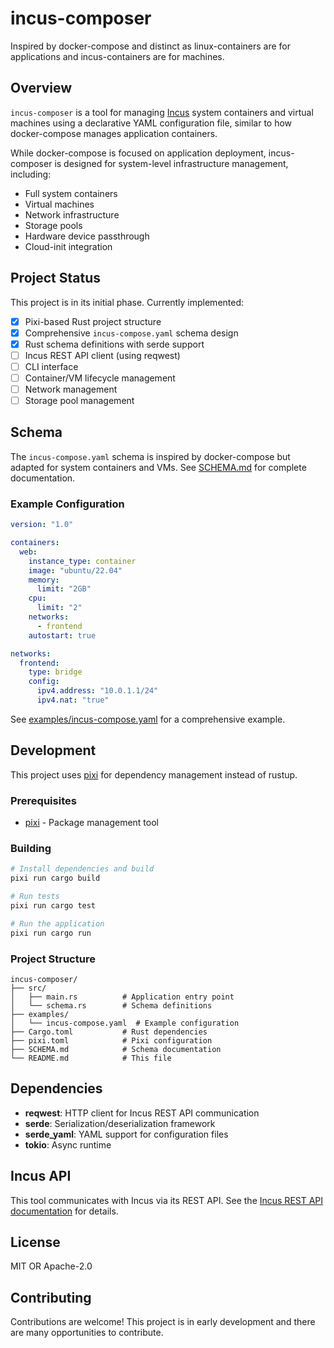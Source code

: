 # incus-composer

Inspired by docker-compose and distinct as linux-containers are for applications and incus-containers are for machines.

## Overview

`incus-composer` is a tool for managing [Incus](https://linuxcontainers.org/incus/) system containers and virtual machines using a declarative YAML configuration file, similar to how docker-compose manages application containers.

While docker-compose is focused on application deployment, incus-composer is designed for system-level infrastructure management, including:

- Full system containers
- Virtual machines
- Network infrastructure
- Storage pools
- Hardware device passthrough
- Cloud-init integration

## Project Status

This project is in its initial phase. Currently implemented:

- [x] Pixi-based Rust project structure
- [x] Comprehensive `incus-compose.yaml` schema design
- [x] Rust schema definitions with serde support
- [ ] Incus REST API client (using reqwest)
- [ ] CLI interface
- [ ] Container/VM lifecycle management
- [ ] Network management
- [ ] Storage pool management

## Schema

The `incus-compose.yaml` schema is inspired by docker-compose but adapted for system containers and VMs. See [SCHEMA.md](SCHEMA.md) for complete documentation.

### Example Configuration

```yaml
version: "1.0"

containers:
  web:
    instance_type: container
    image: "ubuntu/22.04"
    memory:
      limit: "2GB"
    cpu:
      limit: "2"
    networks:
      - frontend
    autostart: true

networks:
  frontend:
    type: bridge
    config:
      ipv4.address: "10.0.1.1/24"
      ipv4.nat: "true"
```

See [examples/incus-compose.yaml](examples/incus-compose.yaml) for a comprehensive example.

## Development

This project uses [pixi](https://pixi.sh/) for dependency management instead of rustup.

### Prerequisites

- [pixi](https://pixi.sh/) - Package management tool

### Building

```bash
# Install dependencies and build
pixi run cargo build

# Run tests
pixi run cargo test

# Run the application
pixi run cargo run
```

### Project Structure

```
incus-composer/
├── src/
│   ├── main.rs          # Application entry point
│   └── schema.rs        # Schema definitions
├── examples/
│   └── incus-compose.yaml  # Example configuration
├── Cargo.toml           # Rust dependencies
├── pixi.toml            # Pixi configuration
├── SCHEMA.md            # Schema documentation
└── README.md            # This file
```

## Dependencies

- **reqwest**: HTTP client for Incus REST API communication
- **serde**: Serialization/deserialization framework
- **serde_yaml**: YAML support for configuration files
- **tokio**: Async runtime

## Incus API

This tool communicates with Incus via its REST API. See the [Incus REST API documentation](https://linuxcontainers.org/incus/docs/main/rest-api/) for details.

## License

MIT OR Apache-2.0

## Contributing

Contributions are welcome! This project is in early development and there are many opportunities to contribute.

